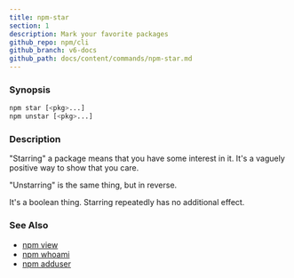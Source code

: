 ```yaml
---
title: npm-star
section: 1
description: Mark your favorite packages
github_repo: npm/cli
github_branch: v6-docs
github_path: docs/content/commands/npm-star.md
---
```


### Synopsis

```bash
npm star [<pkg>...]
npm unstar [<pkg>...]
```

### Description

"Starring" a package means that you have some interest in it.  It's
a vaguely positive way to show that you care.

"Unstarring" is the same thing, but in reverse.

It's a boolean thing.  Starring repeatedly has no additional effect.

### See Also

* [npm view](/cli/v6/commands/npm-view)
* [npm whoami](/cli/v6/commands/npm-whoami)
* [npm adduser](/cli/v6/commands/npm-adduser)

